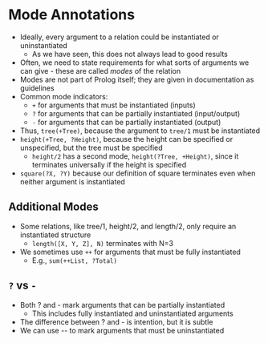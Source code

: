 # Mode Annotations
- Ideally, every argument to a relation could be instantiated or uninstantiated
	- As we have seen, this does not always lead to good results
- Often, we need to state requirements for what sorts of arguments we can give - these are called _modes_ of the relation
- Modes are not part of Prolog itself; they are given in documentation as guidelines
- Common mode indicators:
	- `+` for arguments that must be instantiated (inputs)
	- `?` for arguments that can be partially instantiated (input/output)
	- `-` for arguments that can be partially instantiated (output)
- Thus, `tree(+Tree)`, because the argument to `tree/1` must be instantiated
- `height(+Tree, ?Height)`, because the height can be specified or unspecified, but the tree must be specified
	- `height/2` has a second mode, `height(?Tree, +Height)`, since it terminates universally if the height is specified
- `square(?X, ?Y)` because our definition of square terminates even when neither argument is instantiated

## Additional Modes
- Some relations, like tree/1, height/2, and length/2, only require an instantiated structure
	- `length([X, Y, Z], N)` terminates with N=3
- We sometimes use `++` for arguments that must be fully instantiated
	- E.g., `sum(++List, ?Total)`
## `?` vs `-`
- Both ? and - mark arguments that can be partially instantiated
	- This includes fully instantiated and uninstantiated arguments
- The difference between ? and - is intention, but it is subtle
- We can use -- to mark arguments that must be uninstantiated
